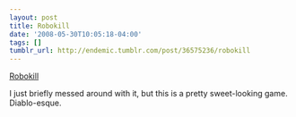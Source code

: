 ```yaml
---
layout: post
title: Robokill
date: '2008-05-30T10:05:18-04:00'
tags: []
tumblr_url: http://endemic.tumblr.com/post/36575236/robokill
---
```

[Robokill](http://www.rocksolidarcade.com/games/robokill/)  

I just briefly messed around with it, but this is a pretty sweet-looking game. Diablo-esque.

